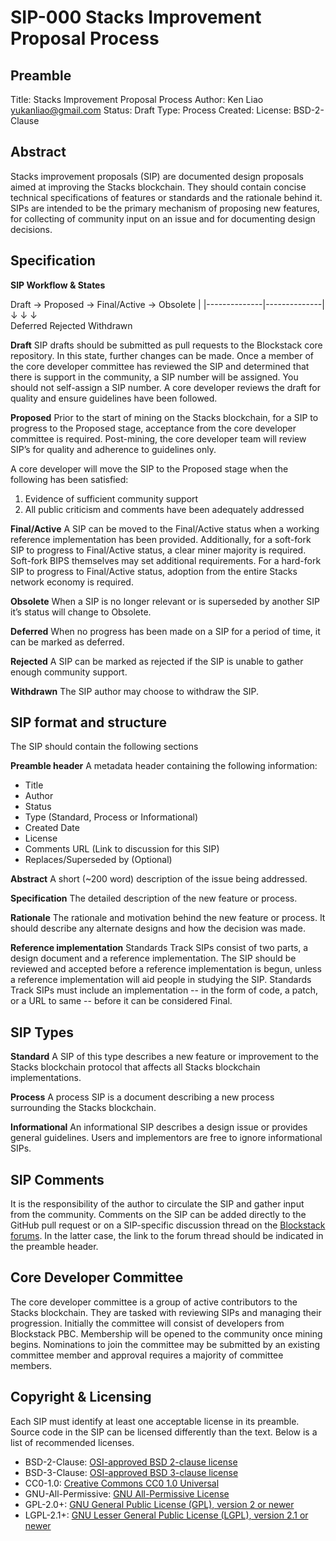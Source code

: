 # SIP-000 Stacks Improvement Proposal Process

## Preamble 

Title: Stacks Improvement Proposal Process
Author: Ken Liao <yukanliao@gmail.com>
Status: Draft
Type: Process
Created: 
License: BSD-2-Clause

## Abstract

Stacks improvement proposals (SIP) are documented design proposals aimed at improving the Stacks blockchain. They should contain concise technical specifications of features or standards and the rationale behind it. SIPs are intended to be the primary mechanism of proposing new features, for collecting of community input on an issue and for documenting design decisions.

## Specification

**SIP Workflow & States**

Draft → Proposed → Final/Active → Obsolete
|
|--------------|--------------|
↓              ↓              ↓                 
Deferred    Rejected      Withdrawn

**Draft**
SIP drafts should be submitted as pull requests to the Blockstack core repository. In this state, further changes can be made. Once a member of the core developer committee has reviewed the SIP and determined that there is support in the community, a SIP number will be assigned. You should not self-assign a SIP number. A core developer reviews the draft for quality and ensure guidelines have been followed. 

**Proposed**
Prior to the start of mining on the Stacks blockchain, for a SIP to progress to the Proposed stage, acceptance from the core developer committee is required. Post-mining, the core developer team will review SIP’s for quality and adherence to guidelines only.

A core developer will move the SIP to the Proposed stage when the following has been satisfied:


1. Evidence of sufficient community support
2. All public criticism and comments have been adequately addressed

**Final/Active**
A SIP can be moved to the Final/Active status when a working reference implementation has been provided. Additionally, for a soft-fork SIP to progress to Final/Active status, a clear miner majority is required. Soft-fork BIPS themselves may set additional requirements. For a hard-fork SIP to progress to Final/Active status, adoption from the entire Stacks network economy is required. 

**Obsolete**
When a SIP is no longer relevant or is superseded by another SIP it’s status will change to Obsolete. 

**Deferred**
When no progress has been made on a SIP for a period of time, it can be marked as deferred.

**Rejected**
A SIP can be marked as rejected if the SIP is unable to gather enough community support.

**Withdrawn** 
The SIP author may choose to withdraw the SIP.

## SIP format and structure

The SIP should contain the following sections

**Preamble header**
A metadata header containing the following information:

- Title
- Author
- Status
- Type (Standard, Process or Informational)
- Created Date
- License
- Comments URL (Link to discussion for this SIP)
- Replaces/Superseded by (Optional)

**Abstract**
A short (~200 word) description of the issue being addressed.

**Specification**
The detailed description of the new feature or process.

**Rationale**
The rationale and motivation behind the new feature or process. It should describe any alternate designs and how the decision was made.

**Reference implementation**
Standards Track SIPs consist of two parts, a design document and a reference implementation. The SIP should be reviewed and accepted before a reference implementation is begun, unless a reference implementation will aid people in studying the SIP. Standards Track SIPs must include an implementation -- in the form of code, a patch, or a URL to same -- before it can be considered Final.

## SIP Types

**Standard**
A SIP of this type describes a new feature or improvement to the Stacks blockchain protocol that affects all Stacks blockchain implementations.

**Process**
A process SIP is a document describing a new process surrounding the Stacks blockchain.

**Informational**
An informational SIP describes a design issue or provides general guidelines. Users and implementors are free to ignore informational SIPs.

## SIP Comments

It is the responsibility of the author to circulate the SIP and gather input from the community. Comments on the SIP can be added directly to the GitHub pull request or on a SIP-specific discussion thread on the [Blockstack forums](https://forum.blockstack.org). In the latter case, the link to the forum thread should be indicated in the preamble header.

## Core Developer Committee

The core developer committee is a group of active contributors to the Stacks blockchain. They are tasked with reviewing SIPs and managing their progression. Initially the committee will consist of developers from Blockstack PBC. Membership will be opened to the community once mining begins. Nominations to join the committee may be submitted by an existing committee member and approval requires a majority of committee members.

## Copyright & Licensing

Each SIP must identify at least one acceptable license in its preamble. Source code in the SIP can be licensed differently than the text. Below is a list of recommended licenses.


- BSD-2-Clause: [OSI-approved BSD 2-clause license](https://opensource.org/licenses/BSD-2-Clause)
- BSD-3-Clause: [OSI-approved BSD 3-clause license](https://opensource.org/licenses/BSD-3-Clause)
- CC0-1.0: [Creative Commons CC0 1.0 Universal](https://creativecommons.org/publicdomain/zero/1.0/)
- GNU-All-Permissive: [GNU All-Permissive License](http://www.gnu.org/prep/maintain/html_node/License-Notices-for-Other-Files.html)
- GPL-2.0+: [GNU General Public License (GPL), version 2 or newer](http://www.gnu.org/licenses/old-licenses/gpl-2.0.en.html)
- LGPL-2.1+: [GNU Lesser General Public License (LGPL), version 2.1 or newer](http://www.gnu.org/licenses/old-licenses/lgpl-2.1.en.html)

